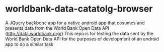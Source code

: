 # worldbank-data-catatolg-browser
A JQuery backbone app for a native android app that cosumes and presents data from the World Bank Open Data API (http://data.worldbank.org/)
This repo is for testing the data sent by the World Bank Open Data API for the purposes of development of an android app to do a similar task